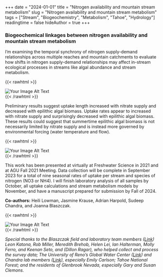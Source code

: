 +++
date = "2024-01-01"
title = "Nitrogen availability and mountain stream metabolism"
slug = "Nitrogen availability and mountain stream metabolism"
tags = ["Stream", "Biogeochemistry", "Metabolism", "Tahoe", "Hydrology"]
readingtime = false
hideAuthor = true
+++

### Biogeochemical linkages between nitrogen availability and mountain stream metabolism

I’m examining the temporal synchrony of nitrogen supply-demand relationships across multiple reaches and mountain catchments to evaluate how shifts in nitrogen supply-demand relationships may affect in-stream ecological processes in streams like algal abundance and stream metabolism.

{{< rawhtml >}}
  <p class="speshal-fancy-custom">
  </p>
  <div style="display: flex; justify-content: space-between;">
    <img src="/NCycle_diagram.png" alt="Your Image Alt Text" style="max-width: 60%; height: auto;">
  </div>
{{< /rawhtml >}}

Preliminary results suggest uptake length increased with nitrate supply and decreased with epilithic algal biomass. Uptake rates appear to increased with nitrate supply and surprisingly decreased with epilithic algal biomass. These results could suggest that summertime epilithic algal biomass is not necessarily limited by nitrate supply and is instead more governed by environmental forcing (water temperature and flow).


{{< rawhtml >}}
  <p class="speshal-fancy-custom">
  </p>
  <div style="display: flex; justify-content: space-between;">
    <img src="/CH1_biogechem_prelim result.png" alt="Your Image Alt Text" style="max-width: 90%; height: auto;">
  </div>
{{< /rawhtml >}}

This work has been presented at virtually at Freshwater Science in 2021 and at AGU Fall 2021 Meeting. Data collection will be complete in September 2023 for a total of nine seasonal rates of uptake per stream and species of nitrogen (NO3 or NH4). I will finish laboratory analysis of all samples by October, all uptake calculations and stream metabolism models by November, and have a manuscript prepared for submission by Fall of 2024.


**Co-authors:** Heili Lowman, Jasmine Krause, Adrian Harpold, Sudeep Chandra, and Joanna Blaszczak. 

{{< rawhtml >}}
  <p class="speshal-fancy-custom">
  </p>
  <div style="display: flex; justify-content: space-between;">
    <img src="/BWU_algea1.JPG" alt="Your Image Alt Text" style="max-width: 60%; height: auto;">
  </div>
{{< /rawhtml >}}

*Special thanks to the Blaszczak field and laboratory team members ([Link](https://blaszczaklab.weebly.com/)) Leon Katona, Rob Miller, Meredith Brehob, Helen Lei, Ian Halterman, Molly Ferro, and Keenan Seto, and (Dillon Ragar), who helped collect and process the survey data; The University of Reno’s Global Water Center ([Link](https://www.unr.edu/water-center)) and Chandra lab members ([Link](http://aquaticecosystemslab.org/)), especially Emily Carlson; Tahoe National Forest; and the residents of Glenbrook Nevada, especially Gary and Susan Clemons.* 